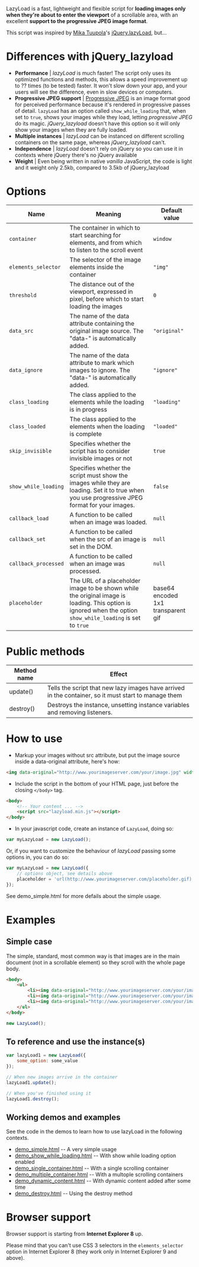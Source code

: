 LazyLoad is a fast, lightweight and flexible script for **loading images only when they're about to enter the viewport** of a scrollable area, with an excellent **support to the progressive JPEG image format**.

This script was inspired by [Mika Tuupola](https://www.github.com/tuupola)'s [jQuery.lazyLoad](http://www.appelsiini.net/projects/lazyload), but...

# Differences with jQuery\_lazyload

* **Performance** | *lazyLoad* is much faster! The script only uses its optimized functions and methods, this allows a speed improvement up to ?? times (to be tested) faster. It won't slow down your app, and your users will see the difference, even in slow devices or computers.
* **Progressive JPEG support** | [Progressive JPEG](http://en.wikipedia.org/wiki/JPEG) is an image format good for perceived performance because it's rendered in progressive passes of detail. `lazyLoad` has an option called `show_while_loading` that, when set to `true`, shows your images while they load, letting *progressive JPEG* do its magic. *jQuery\_lazyload* doesn't have this option so it will only show your images when they are fully loaded.
* **Multiple instances** | *lazyLoad* can be instanced on different scrolling containers on the same page, whereas *jQuery\_lazyload* can't.
* **Independence** | *lazyLoad* doesn't rely on jQuery so you can use it in contexts where jQuery there's no jQuery available
* **Weight** | Even being written in native *vanilla* JavaScript, the code is light and it weight only 2.5kb, compared to 3.5kb of jQuery\_lazyload

# Options

| Name | Meaning | Default value |
| ---- | ----| ---- | 
| `container` | The container in which to start searching for elements, and from which to listen to the scroll event | `window` |
| `elements_selector` | The selector of the image elements inside the container | `"img"` |
| `threshold` | The distance out of the viewport, expressed in pixel, before which to start loading the images | `0` |
| `data_src` | The name of the data attribute containing the original image source. The "data-" is automatically added. | `"original"` |
| `data_ignore` | The name of the data attribute to mark which images to ignore. The "data-" is automatically added. | `"ignore"` |
| `class_loading` | The class applied to the elements while the loading is in progress | `"loading"` |
| `class_loaded` | The class applied to the elements when the loading is complete | `"loaded"` |
| `skip_invisible` | Specifies whether the script has to consider invisible images or not | `true` |
| `show_while_loading` | Specifies whether the script must show the images while they are loading. Set it to true when you use progressive JPEG format for your images. | `false` |
| `callback_load` | A function to be called when an image was loaded. | `null` |
| `callback_set` | A function to be called when the src of an image is set in the DOM. | `null` |
| `callback_processed` | A function to be called when an image was processed. | `null` |
| `placeholder` | The URL of a placeholder image to be shown while the original image is loading. This option is ignored when the option `show_while_loading` is set to `true` | base64 encoded 1x1 transparent gif |

# Public methods 

| Method name | Effect                                                                                               |
|-------------|------------------------------------------------------------------------------------------------------|
| update()    | Tells the script that new lazy images have arrived in the container, so it must start to manage them |
| destroy()   | Destroys the instance, unsetting instance variables and removing listeners.                          |

# How to use

* Markup your images without src attribute, but put the image source inside a data-original attribute, here's how:

```html
<img data-original="http://www.yourimageserver.com/your/image.jpg" width="100" height="172" />
```

* Include the script in the bottom of your HTML page, just before the closing `</body>` tag.

```html
<body>
	<!-- Your content ... -->
	<script src="lazyload.min.js"></script>
</body>
```

* In your javascript code, create an instance of `LazyLoad`, doing so:

```javascript
var myLazyLoad = new LazyLoad();
```

Or, if you want to customize the behaviour of *lazyLoad* passing some options in, you can do so:

```javascript
var myLazyLoad = new LazyLoad({
	// options object, see details above
	placeholder = 'url(http://www.yourimageserver.com/placeholder.gif)';
});
```

See demo_simple.html for more defails about the simple usage.

# Examples

## Simple case

The simple, standard, most common way is that images are in the main document (not in a scrollable element) so they scroll with the whole page body.

```html
<body>
	<ul>
		<li><img data-original="http://www.yourimageserver.com/your/image1.jpg" width="220" height="280"></li>
		<li><img data-original="http://www.yourimageserver.com/your/image2.jpg" width="220" height="280"></li>
		<li><img data-original="http://www.yourimageserver.com/your/image3.jpg" width="220" height="280"></li>
	</ul>
</body>
```

```javascript
new LazyLoad();
```

## To reference and use the instance(s)

```javascript
var lazyLoad1 = new LazyLoad({
    some_option: some_value
});

// When new images arrive in the container
lazyLoad1.update();

// When you've finished using it
lazyLoad1.destroy();
```

## Working demos and examples

See the code in the demos to learn how to use lazyLoad in the following contexts.

* [demo_simple.html](demo_simple.html) --  A very simple usage
* [demo_show_while_loading.html](demo_show_while_loading.html) -- With show while loading option enabled
* [demo_single_container.html](demo_single_container.html) -- With a single scrolling container
* [demo_multiple_container.html](demo_multiple_container.html) -- With a multople scrolling containers
* [demo_dynamic_content.html](demo_dynamic_content.html) -- With dynamic content added after some time
* [demo_destroy.html](demo_destroy.html) -- Using the destroy method

# Browser support

Browser support is starting from **Internet Explorer 8** up.

Please mind that you can't use CSS 3 selectors in the `elements_selector` option in Internet Explorer 8 (they work only in Internet Explorer 9 and above).
